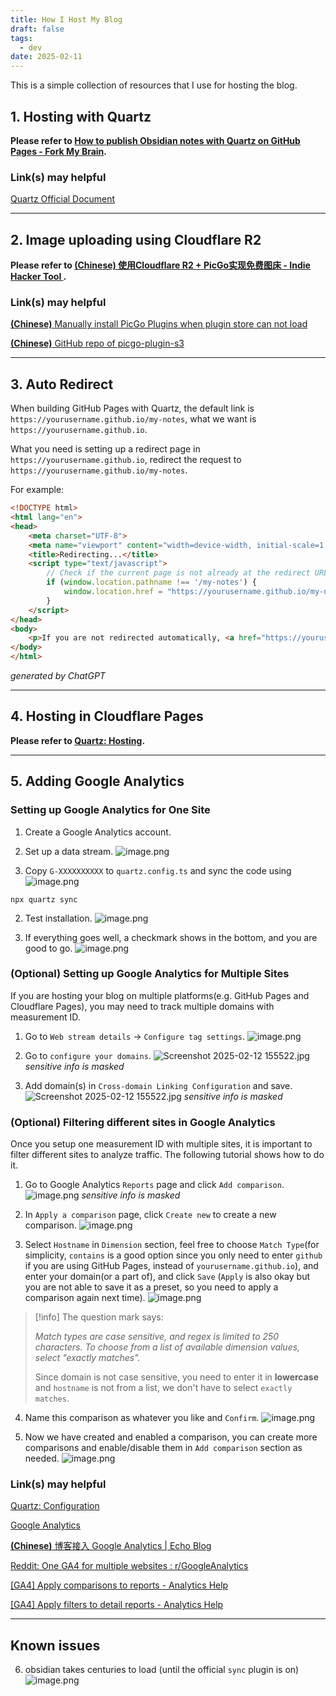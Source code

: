 ```yaml
---
title: How I Host My Blog
draft: false
tags:
  - dev
date: 2025-02-11
---
```

This is a simple collection of resources that I use for hosting the blog.

## 1. Hosting with Quartz
**Please refer to [How to publish Obsidian notes with Quartz on GitHub Pages - Fork My Brain](https://notes.nicolevanderhoeven.com/How+to+publish+Obsidian+notes+with+Quartz+on+GitHub+Pages#How%20to%20publish%20Obsidian%20notes%20with%20Quartz%20on%20GitHub%20Pages).**
### Link(s) may helpful
[Quartz Official Document](https://quartz.jzhao.xyz/)

***

## 2. Image uploading using Cloudflare R2
**Please refer to [(Chinese) 使用Cloudflare R2 + PicGo实现免费图床 - Indie Hacker Tool ](https://www.indiehackertool.com/blog/cloudflare-r2-picgo).**
### Link(s) may helpful
[**(Chinese)** Manually install PicGo Plugins when plugin store can not load ](https://github.com/Molunerfinn/PicGo/issues/222#issuecomment-699451233)

[**(Chinese)** GitHub repo of picgo-plugin-s3 ](https://github.com/wayjam/picgo-plugin-s3)

***
## 3. Auto Redirect
When building GitHub Pages with Quartz, the default link is `https://yourusername.github.io/my-notes`, what we want is `https://yourusername.github.io`.

What you need is setting up a redirect page in `https://yourusername.github.io`, redirect the request to `https://yourusername.github.io/my-notes`.

For example:
```html
<!DOCTYPE html>
<html lang="en">
<head>
    <meta charset="UTF-8">
    <meta name="viewport" content="width=device-width, initial-scale=1.0">
    <title>Redirecting...</title>
    <script type="text/javascript">
        // Check if the current page is not already at the redirect URL
        if (window.location.pathname !== '/my-notes') {
            window.location.href = "https://yourusername.github.io/my-notes";
        }
    </script>
</head>
<body>
    <p>If you are not redirected automatically, <a href="https://yourusername.github.io/my-notes">click here</a>.</p>
</body>
</html>
```
*generated by ChatGPT*

***
## 4. Hosting in Cloudflare Pages
**Please refer to [Quartz: Hosting](https://quartz.jzhao.xyz/hosting#cloudflare-pages).**

***
## 5. Adding Google Analytics
### Setting up Google Analytics for One Site
1. Create a Google Analytics account.

2. Set up a data stream.
![image.png](https://pub-b7259f73aa5840209c979dded8c55365.r2.dev/2025/02/3b3c8157da7d331b92f85a6046a79d2a291.png)

1. Copy `G-XXXXXXXXXX` to `quartz.config.ts` and sync the code using
 ![image.png](https://pub-b7259f73aa5840209c979dded8c55365.r2.dev/2025/02/e4ea7ddced18d3073bbd2cdaba05e2b6235.png)
```shell
npx quartz sync
```

2. Test installation.
![image.png](https://pub-b7259f73aa5840209c979dded8c55365.r2.dev/2025/02/b86c531e550c8ab3f1d4680079e1516f555.png)

3. If everything goes well, a checkmark shows in the bottom, and you are good to go.
![image.png](https://pub-b7259f73aa5840209c979dded8c55365.r2.dev/2025/02/d3d2bdd5cae7e46334c915fc5dded399324.png)

### (Optional) Setting up Google Analytics for Multiple Sites
If you are hosting your blog on multiple platforms(e.g. GitHub Pages and Cloudflare Pages), you may need to track multiple domains with measurement ID.

1. Go to `Web stream details` -> `Configure tag settings`.
![image.png](https://pub-b7259f73aa5840209c979dded8c55365.r2.dev/2025/02/5f1447947560c3c0f58d76b1bbcf461d997.png)

2. Go to `configure your domains`.
![Screenshot 2025-02-12 155522.jpg](https://pub-b7259f73aa5840209c979dded8c55365.r2.dev/2025/02/16d63b109ed5518652aa1c10680db918850.jpg)
*sensitive info is masked*

3. Add domain(s) in  `Cross-domain Linking Configuration` and save.
![Screenshot 2025-02-12 155522.jpg](https://pub-b7259f73aa5840209c979dded8c55365.r2.dev/2025/02/0ca6d57cfd1c5a49792bd1208298c91b117.jpg)
*sensitive info is masked*

### (Optional) Filtering different sites in Google Analytics
Once you setup one measurement ID with multiple sites, it is important to filter different sites to analyze traffic. The following tutorial shows how to do it.

1. Go to Google Analytics `Reports` page and click `Add comparison`.
![image.png](https://pub-b7259f73aa5840209c979dded8c55365.r2.dev/2025/02/d61bc10c9fc0aec37355326fa6fca8e4642.png)
*sensitive info is masked*

2. In `Apply a comparison` page, click `Create new` to create a new comparison.
![image.png](https://pub-b7259f73aa5840209c979dded8c55365.r2.dev/2025/02/b7d23315ba7efffd36c74c72ce05c5bc604.png)

3. Select `Hostname` in `Dimension` section, feel free to choose `Match Type`(for simplicity, `contains` is a good option since you only need to enter `github` if you are using GitHub Pages, instead of `yourusername.github.io`), and enter your domain(or a part of), and click `Save` (`Apply` is also okay but you are not able to save it as a preset, so you need to apply a comparison again next time).
![image.png](https://pub-b7259f73aa5840209c979dded8c55365.r2.dev/2025/02/f2eb86dc438062f425f7d12ec939264a601.png)

> [!info]
> The question mark says:
> 
> *Match types are case sensitive, and regex is limited to 250 characters. To choose from a list of available dimension values, select "exactly matches".*
> 
> Since domain is not case sensitive, you need to enter it in **lowercase** and `hostname` is not from a list, we don't have to select `exactly matches`.


4. Name this comparison as whatever you like and `Confirm`.
![image.png](https://pub-b7259f73aa5840209c979dded8c55365.r2.dev/2025/02/46a29c1a2d0d90e8eaba116a2ecc48f3096.png)

5. Now we have created and enabled a comparison, you can create more comparisons and enable/disable them in `Add comparison` section as needed.
![image.png](https://pub-b7259f73aa5840209c979dded8c55365.r2.dev/2025/02/617df2fc7ff9cffd3d1fc809a2e4a346292.png)


### Link(s) may helpful
[Quartz: Configuration](https://quartz.jzhao.xyz/configuration#general-configuration)

[Google Analytics](https://analytics.google.com/)

[**(Chinese)** 博客接入 Google Analytics | Echo Blog ](https://houbb.github.io/2022/10/04/seo-google-analysis)

[Reddit: One GA4 for multiple websites : r/GoogleAnalytics](https://www.reddit.com/r/GoogleAnalytics/comments/11gw8rm/one_ga4_for_multiple_websites/)

[[GA4] Apply comparisons to reports - Analytics Help](https://support.google.com/analytics/answer/9269518)

[[GA4] Apply filters to detail reports - Analytics Help](https://support.google.com/analytics/answer/11377859)

***
## Known issues
6. obsidian takes centuries to load (until the official `sync` plugin is on)
	![image.png](https://pub-b7259f73aa5840209c979dded8c55365.r2.dev/2025/02/af1309522b6b0e96ed6d1bd6cd6671d7.png)

